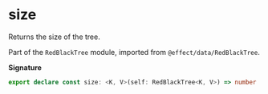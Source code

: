 # size

Returns the size of the tree.

Part of the `RedBlackTree` module, imported from `@effect/data/RedBlackTree`.

**Signature**

```ts
export declare const size: <K, V>(self: RedBlackTree<K, V>) => number
```
